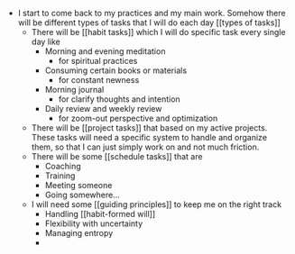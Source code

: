 - I start to come back to my practices and my main work. Somehow there will be different types of tasks that I will do each day [[types of tasks]]
    - There will be [[habit tasks]] which I will do specific task every single day like
        - Morning and evening meditation 
            - for spiritual practices
        - Consuming certain books or materials
            - for constant newness
        - Morning journal 
            - for clarify thoughts and intention
        - Daily review and weekly review 
            - for zoom-out perspective and optimization
    - There will be [[project tasks]] that based on my active projects. These tasks will need a specific system to handle and organize them, so that I can just simply work on and not much friction.
    - There will be some [[schedule tasks]] that are
        - Coaching
        - Training
        - Meeting someone
        - Going somewhere...
    - I will need some [[guiding principles]] to keep me on the right track
        - Handling [[habit-formed will]]
        - Flexibility with uncertainty
        - Managing entropy
        - 
